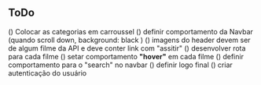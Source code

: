 ## ToDo

() Colocar as categorias em carroussel
() definir comportamento da Navbar (quando scroll down, background: black )
() imagens do header devem ser de algum filme da API e deve conter link com "assitir"
() desenvolver rota para cada filme
() setar comportamento **"hover"** em cada filme
() definir comportamento para o "search" no navbar
() definir logo final
() criar autenticação do usuário
